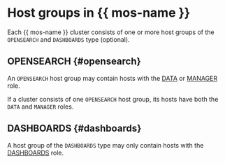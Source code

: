 # Host groups in {{ mos-name }}

Each {{ mos-name }} cluster consists of one or more host groups of the `OPENSEARCH` and `DASHBOARDS` type (optional).

## OPENSEARCH {#opensearch}

An `OPENSEARCH` host group may contain hosts with the [DATA](host-roles.md#data) or [MANAGER](host-roles.md#manager) role.

If a cluster consists of one `OPENSEARCH` host group, its hosts have both the `DATA` and `MANAGER` roles.

## DASHBOARDS {#dashboards}

A host group of the `DASHBOARDS` type may only contain hosts with the [DASHBOARDS](host-roles.md#dashboards) role.
